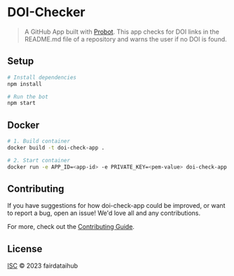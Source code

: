 # DOI-Checker

> A GitHub App built with [Probot](https://github.com/probot/probot). This app checks for DOI links in the README.md file of a repository and warns the user if no DOI is found.

## Setup

```sh
# Install dependencies
npm install

# Run the bot
npm start
```

## Docker

```sh
# 1. Build container
docker build -t doi-check-app .

# 2. Start container
docker run -e APP_ID=<app-id> -e PRIVATE_KEY=<pem-value> doi-check-app
```

## Contributing

If you have suggestions for how doi-check-app could be improved, or want to report a bug, open an issue! We'd love all and any contributions.

For more, check out the [Contributing Guide](CONTRIBUTING.md).

## License

[ISC](LICENSE) © 2023 fairdataihub
